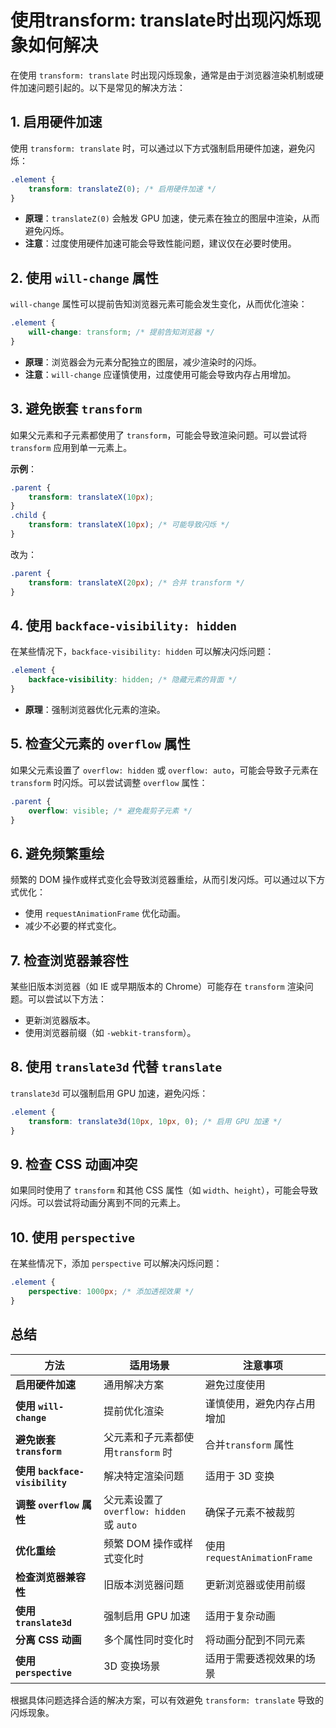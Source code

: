 # 使用transform: translate时出现闪烁现象如何解决

在使用 `transform: translate` 时出现闪烁现象，通常是由于浏览器渲染机制或硬件加速问题引起的。以下是常见的解决方法：

## 1. 启用硬件加速

使用 `transform: translate` 时，可以通过以下方式强制启用硬件加速，避免闪烁：

```css
.element {
    transform: translateZ(0); /* 启用硬件加速 */
}
```

- **原理**：`translateZ(0)` 会触发 GPU 加速，使元素在独立的图层中渲染，从而避免闪烁。
- **注意**：过度使用硬件加速可能会导致性能问题，建议仅在必要时使用。

## 2. 使用 `will-change` 属性

`will-change` 属性可以提前告知浏览器元素可能会发生变化，从而优化渲染：

```css
.element {
    will-change: transform; /* 提前告知浏览器 */
}
```

- **原理**：浏览器会为元素分配独立的图层，减少渲染时的闪烁。
- **注意**：`will-change` 应谨慎使用，过度使用可能会导致内存占用增加。

## 3. 避免嵌套 `transform`

如果父元素和子元素都使用了 `transform`，可能会导致渲染问题。可以尝试将 `transform` 应用到单一元素上。

**示例**：

```css
.parent {
    transform: translateX(10px);
}
.child {
    transform: translateX(10px); /* 可能导致闪烁 */
}
```

改为：

```css
.parent {
    transform: translateX(20px); /* 合并 transform */
}
```

## 4. 使用 `backface-visibility: hidden`

在某些情况下，`backface-visibility: hidden` 可以解决闪烁问题：

```css
.element {
    backface-visibility: hidden; /* 隐藏元素的背面 */
}
```

- **原理**：强制浏览器优化元素的渲染。

## 5. 检查父元素的 `overflow` 属性

如果父元素设置了 `overflow: hidden` 或 `overflow: auto`，可能会导致子元素在 `transform` 时闪烁。可以尝试调整 `overflow` 属性：

```css
.parent {
    overflow: visible; /* 避免裁剪子元素 */
}
```

## 6. 避免频繁重绘 

频繁的 DOM 操作或样式变化会导致浏览器重绘，从而引发闪烁。可以通过以下方式优化：

- 使用 `requestAnimationFrame` 优化动画。
- 减少不必要的样式变化。

## 7. 检查浏览器兼容性

某些旧版本浏览器（如 IE 或早期版本的 Chrome）可能存在 `transform` 渲染问题。可以尝试以下方法：

- 更新浏览器版本。
- 使用浏览器前缀（如 `-webkit-transform`）。

## 8. 使用 `translate3d` 代替 `translate`

`translate3d` 可以强制启用 GPU 加速，避免闪烁：

```css
.element {
    transform: translate3d(10px, 10px, 0); /* 启用 GPU 加速 */
}
```

## 9. 检查 CSS 动画冲突

如果同时使用了 `transform` 和其他 CSS 属性（如 `width`、`height`），可能会导致闪烁。可以尝试将动画分离到不同的元素上。

## 10. 使用 `perspective`

在某些情况下，添加 `perspective` 可以解决闪烁问题：

```css
.element {
    perspective: 1000px; /* 添加透视效果 */
}
```

## 总结

| 方法                           | 适用场景                                 | 注意事项                    |
| ------------------------------ | ---------------------------------------- | --------------------------- |
| **启用硬件加速**               | 通用解决方案                             | 避免过度使用                |
| **使用 `will-change`**         | 提前优化渲染                             | 谨慎使用，避免内存占用增加  |
| **避免嵌套 `transform`**       | 父元素和子元素都使用`transform` 时       | 合并`transform` 属性        |
| **使用 `backface-visibility`** | 解决特定渲染问题                         | 适用于 3D 变换              |
| **调整 `overflow` 属性**       | 父元素设置了`overflow: hidden` 或 `auto` | 确保子元素不被裁剪          |
| **优化重绘**                   | 频繁 DOM 操作或样式变化时                | 使用`requestAnimationFrame` |
| **检查浏览器兼容性**           | 旧版本浏览器问题                         | 更新浏览器或使用前缀        |
| **使用 `translate3d`**         | 强制启用 GPU 加速                        | 适用于复杂动画              |
| **分离 CSS 动画**              | 多个属性同时变化时                       | 将动画分配到不同元素        |
| **使用 `perspective`**         | 3D 变换场景                              | 适用于需要透视效果的场景    |

根据具体问题选择合适的解决方案，可以有效避免 `transform: translate` 导致的闪烁现象。